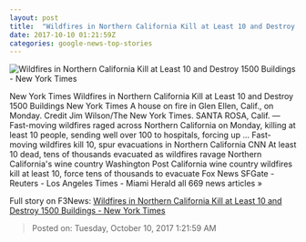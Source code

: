 ```yaml
---
layout: post
title:  "Wildfires in Northern California Kill at Least 10 and Destroy 1500 Buildings - New York Times"
date: 2017-10-10 01:21:59Z
categories: google-news-top-stories
---
```


![Wildfires in Northern California Kill at Least 10 and Destroy 1500 Buildings - New York Times](https://static01.nyt.com/images/2017/10/09/us/10xp-fires-slide-GSEJ/10xp-fires-slide-GSEJ-facebookJumbo.jpg)

New York Times Wildfires in Northern California Kill at Least 10 and Destroy 1500 Buildings New York Times A house on fire in Glen Ellen, Calif., on Monday. Credit Jim Wilson/The New York Times. SANTA ROSA, Calif. — Fast-moving wildfires raged across Northern California on Monday, killing at least 10 people, sending well over 100 to hospitals, forcing up ... Fast-moving wildfires kill 10, spur evacuations in Northern California CNN At least 10 dead, tens of thousands evacuated as wildfires ravage Northern California's wine country Washington Post California wine country wildfires kill at least 10, force tens of thousands to evacuate Fox News SFGate - Reuters - Los Angeles Times - Miami Herald all 669 news articles »


Full story on F3News: [Wildfires in Northern California Kill at Least 10 and Destroy 1500 Buildings - New York Times](http://www.f3nws.com/n/RHfnNB)

> Posted on: Tuesday, October 10, 2017 1:21:59 AM
